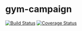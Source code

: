# gym-campaign
[![Build Status](https://secure.travis-ci.org/dadajo/gym-campaign.png?branch=master)](https://travis-ci.org/dadajo/gym-campaign)
[![Coverage Status](https://coveralls.io/repos/dadajo/gym-campaign/badge.svg?branch=master)](https://coveralls.io/r/dadajo/gym-campaign/?branch=master)
